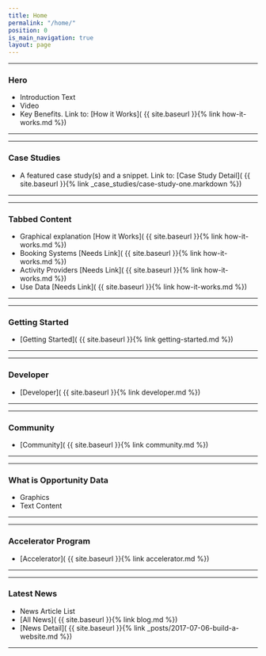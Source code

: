 ```yaml
---
title: Home
permalink: "/home/"
position: 0
is_main_navigation: true
layout: page
---
```


***
### Hero 
+ Introduction Text
+ Video
+ Key Benefits. Link to: [How it Works]( {{ site.baseurl }}{% link how-it-works.md %})  

***
***
### Case Studies 
+ A featured case study(s) and a snippet. Link to: [Case Study Detail]( {{ site.baseurl }}{% link _case_studies/case-study-one.markdown  %}) 
 
***
***
### Tabbed Content
+ Graphical explanation [How it Works]( {{ site.baseurl }}{% link how-it-works.md %})  
+ Booking Systems [Needs Link]( {{ site.baseurl }}{% link how-it-works.md %})  
+ Activity Providers [Needs Link]( {{ site.baseurl }}{% link how-it-works.md %})  
+ Use Data [Needs Link]( {{ site.baseurl }}{% link how-it-works.md %})  

***
***
### Getting Started 
+ [Getting Started]( {{ site.baseurl }}{% link getting-started.md %})  

***

***
### Developer 
+ [Developer]( {{ site.baseurl }}{% link developer.md %})  

***

***
### Community
+ [Community]( {{ site.baseurl }}{% link community.md %})  

***

***
### What is Opportunity Data
+ Graphics
+ Text Content

***

***
### Accelerator Program
+ [Accelerator]( {{ site.baseurl }}{% link accelerator.md %})  

***
***
### Latest News
+ News Article List
+ [All News]( {{ site.baseurl }}{% link blog.md %})  
+ [News Detail]( {{ site.baseurl }}{% link _posts/2017-07-06-build-a-website.md  %})  

***


